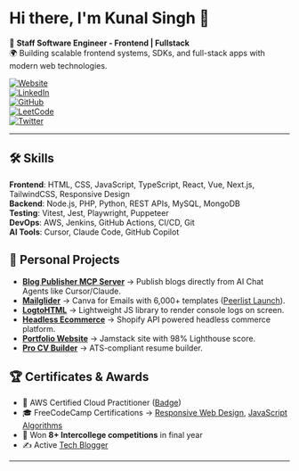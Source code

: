 # Hi there, I'm Kunal Singh 👋  

🚀 **Staff Software Engineer - Frontend | Fullstack**  
🌍 Building scalable frontend systems, SDKs, and full-stack apps with modern web technologies.  

[![Website](https://img.shields.io/badge/Portfolio-singhkunal2050.dev-blue?style=for-the-badge&logo=google-chrome)](https://singhkunal2050.dev)  
[![LinkedIn](https://img.shields.io/badge/LinkedIn-singhkunal2050-blue?style=for-the-badge&logo=linkedin)](https://linkedin.com/in/singhkunal2050)  
[![GitHub](https://img.shields.io/badge/GitHub-singhkunal2050-black?style=for-the-badge&logo=github)](https://github.com/singhkunal2050)  
[![LeetCode](https://img.shields.io/badge/LeetCode-singhkunal2050-orange?style=for-the-badge&logo=leetcode)](https://leetcode.com/u/singhkunal2050/)  
[![Twitter](https://img.shields.io/badge/Twitter-singhkunal2050-1DA1F2?style=for-the-badge&logo=twitter)](https://twitter.com/singhkunal2050)  

---

## 🛠️ Skills  

**Frontend**: HTML, CSS, JavaScript, TypeScript, React, Vue, Next.js, TailwindCSS, Responsive Design  
**Backend**: Node.js, PHP, Python, REST APIs, MySQL, MongoDB  
**Testing**: Vitest, Jest, Playwright, Puppeteer  
**DevOps**: AWS, Jenkins, GitHub Actions, CI/CD, Git  
**AI Tools**: Cursor, Claude Code, GitHub Copilot  

## 🚀 Personal Projects  

- **[Blog Publisher MCP Server](https://github.com/singhkunal2050/blogPublisherMCP)** → Publish blogs directly from AI Chat Agents like Cursor/Claude.  
- **[Mailglider](https://mailglider.com)** → Canva for Emails with 6,000+ templates ([Peerlist Launch](https://peerlist.io/dhruvangg/project/mailglider)).  
- **[LogtoHTML](https://www.npmjs.com/package/logtohtml)** → Lightweight JS library to render console logs on screen.  
- **[Headless Ecommerce](https://hcommerce.vercel.app)** → Shopify API powered headless commerce platform.  
- **[Portfolio Website](https://singhkunal2050.dev)** → Jamstack site with 98% Lighthouse score.  
- **[Pro CV Builder](https://procvbuilder.netlify.app/builder)** → ATS-compliant resume builder.  

## 🏆 Certificates & Awards  

- 🥇 AWS Certified Cloud Practitioner ([Badge](https://www.credly.com/badges/a4e6c532-66e9-4671-807f-5f50fb17b435))  
- 🎓 FreeCodeCamp Certifications → [Responsive Web Design](https://www.freecodecamp.org/certification/singhkunal2050/responsive-web-design), [JavaScript Algorithms](https://www.freecodecamp.org/certification/singhkunal2050/javascript-algorithms-and-data-structures)  
- 🥇 Won **8+ Intercollege competitions** in final year  
- ✍️ Active [Tech Blogger](https://singhkunal2050.dev/blogs)  

---
